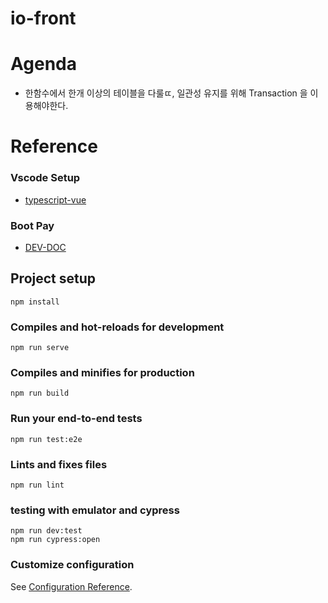 # io-front


# Agenda
- 한함수에서 한개 이상의 테이블을 다룰ㄸ, 일관성 유지를 위해 Transaction 을 이용해야한다.
#  Reference
### Vscode Setup
  - [typescript-vue](https://github.com/idahogurl/vs-code-prettier-eslint/tree/master/examples/typescript-vue)
### Boot Pay
- [DEV-DOC](https://docs.bootpay.co.kr/next/)
## Project setup
```
npm install
```

### Compiles and hot-reloads for development
```
npm run serve
```

### Compiles and minifies for production
```
npm run build
```

### Run your end-to-end tests
```
npm run test:e2e
```

### Lints and fixes files
```
npm run lint
```

### testing with emulator and cypress
```
npm run dev:test
npm run cypress:open
```

### Customize configuration
See [Configuration Reference](https://cli.vuejs.org/config/).
